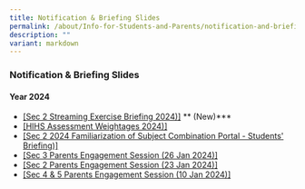 ```yaml
---
title: Notification & Briefing Slides
permalink: /about/Info-for-Students-and-Parents/notification-and-briefing-slides/
description: ""
variant: markdown
---
```

### **Notification & Briefing Slides**

#### **Year 2024**

* [[Sec 2 Streaming Exercise Briefing 2024)]](https://drive.google.com/file/d/1hpMs3n2xAzZRa9lVxYHqM8_HIVqfrI-g/view?usp=sharing) **
(New)**\*
* [[HIHS Assessment Weightages 2024)]](https://drive.google.com/file/d/1FhYaXivFyOoP-9XHNkc-FzVtXEgLlwFd/view?usp=drive_link)
* [[Sec 2 2024 Familiarization of Subject Combination Portal - Students' Briefing)]](https://drive.google.com/file/d/1cQKR6ys1tIHaEjppgTKc5KB00emOKMVs/view?usp=sharing) 
* [[Sec 3 Parents Engagement Session (26 Jan 2024)]](https://drive.google.com/file/d/1R9cIp96TgYrhq7FmC7cdrUSBYwQuCyqY/view?usp=drive_link) 
* [[Sec 2 Parents Engagement Session (23 Jan 2024)]](https://drive.google.com/file/d/1spRRN5DmPiccmze_eFHd_zrWBYg2OwYd/view?usp=drive_link) 
* [[Sec 4 & 5 Parents Engagement Session (10 Jan 2024)]](https://drive.google.com/file/d/1D0SP_ew59Yubw_N4c-eJWf36iqzziRF-/view?usp=drive_link)